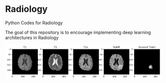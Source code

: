 # Radiology
Python Codes for Radiology

The goal of this repository is to encourage implementing deep learning architectures in Radiology

![BRaTS2015](Visualized_MRimage.png)
